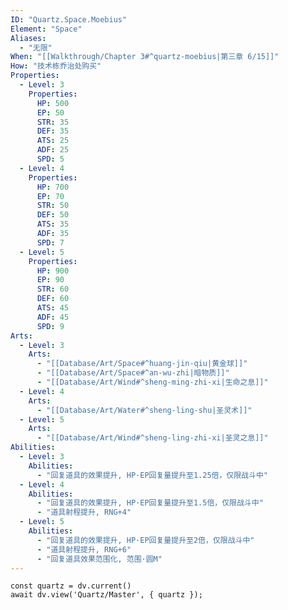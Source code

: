 ```yaml
---
ID: "Quartz.Space.Moebius"
Element: "Space"
Aliases:
  - "无限"
When: "[[Walkthrough/Chapter 3#^quartz-moebius|第三章 6/15]]"
How: "技术栋乔治处购买"
Properties:
  - Level: 3
    Properties:
      HP: 500
      EP: 50
      STR: 35
      DEF: 35
      ATS: 25
      ADF: 25
      SPD: 5
  - Level: 4
    Properties:
      HP: 700
      EP: 70
      STR: 50
      DEF: 50
      ATS: 35
      ADF: 35
      SPD: 7
  - Level: 5
    Properties:
      HP: 900
      EP: 90
      STR: 60
      DEF: 60
      ATS: 45
      ADF: 45
      SPD: 9
Arts:
  - Level: 3
    Arts:
      - "[[Database/Art/Space#^huang-jin-qiu|黄金球]]"
      - "[[Database/Art/Space#^an-wu-zhi|暗物质]]"
      - "[[Database/Art/Wind#^sheng-ming-zhi-xi|生命之息]]"
  - Level: 4
    Arts:
      - "[[Database/Art/Water#^sheng-ling-shu|圣灵术]]"
  - Level: 5
    Arts:
      - "[[Database/Art/Wind#^sheng-ling-zhi-xi|圣灵之息]]"
Abilities:
  - Level: 3
    Abilities:
      - "回复道具的效果提升, HP·EP回复量提升至1.25倍，仅限战斗中"
  - Level: 4
    Abilities:
      - "回复道具的效果提升, HP·EP回复量提升至1.5倍，仅限战斗中"
      - "道具射程提升, RNG+4"
  - Level: 5
    Abilities:
      - "回复道具的效果提升, HP·EP回复量提升至2倍，仅限战斗中"
      - "道具射程提升, RNG+6"
      - "回复道具效果范围化, 范围·圆M"
---
```

```dataviewjs
const quartz = dv.current()
await dv.view('Quartz/Master', { quartz });
```

